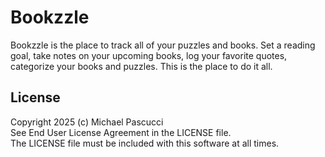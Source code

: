 # Bookzzle
Bookzzle is the place to track all of your puzzles and books. Set a reading goal, take notes on your upcoming books, log your favorite quotes, categorize your books and puzzles. This is the place to do it all.

## License

Copyright 2025 (c) Michael Pascucci<br/>
See End User License Agreement in the LICENSE file.<br/> 
The LICENSE file must be included with this software at all times.<br/>
